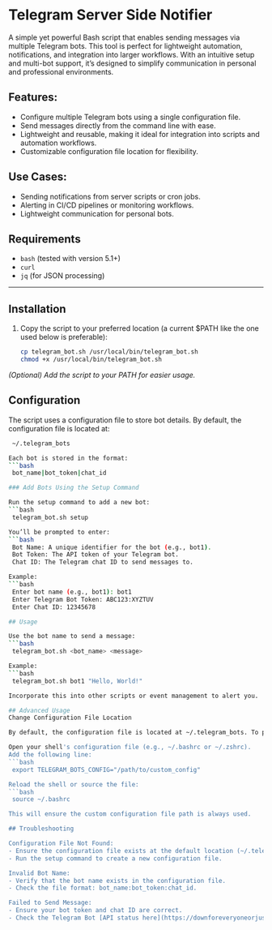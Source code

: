# Telegram Server Side Notifier

A simple yet powerful Bash script that enables sending messages via multiple Telegram bots. This tool is perfect for lightweight automation, notifications, and integration into larger workflows. With an intuitive setup and multi-bot support, it’s designed to simplify communication in personal and professional environments.

## Features:

- Configure multiple Telegram bots using a single configuration file.
- Send messages directly from the command line with ease.
- Lightweight and reusable, making it ideal for integration into scripts and automation workflows.
- Customizable configuration file location for flexibility.

## Use Cases:

- Sending notifications from server scripts or cron jobs.
- Alerting in CI/CD pipelines or monitoring workflows.
- Lightweight communication for personal bots.

## Requirements

- `bash` (tested with version 5.1+)
- `curl`
- `jq` (for JSON processing)

---

## Installation

1. Copy the script to your preferred location (a current $PATH like the one used below is preferable):
   ```bash
   cp telegram_bot.sh /usr/local/bin/telegram_bot.sh
   chmod +x /usr/local/bin/telegram_bot.sh

*(Optional) Add the script to your PATH for easier usage.*

## Configuration

The script uses a configuration file to store bot details. By default, the configuration file is located at:
   ```bash
    ~/.telegram_bots

Each bot is stored in the format:
   ```bash
    bot_name|bot_token|chat_id

### Add Bots Using the Setup Command

Run the setup command to add a new bot:
   ```bash
    telegram_bot.sh setup

You’ll be prompted to enter:
   ```bash
    Bot Name: A unique identifier for the bot (e.g., bot1).
    Bot Token: The API token of your Telegram bot.
    Chat ID: The Telegram chat ID to send messages to.

Example:
   ```bash
    Enter bot name (e.g., bot1): bot1
    Enter Telegram Bot Token: ABC123:XYZTUV
    Enter Chat ID: 12345678

## Usage

Use the bot name to send a message:
   ```bash
    telegram_bot.sh <bot_name> <message>

Example:
   ```bash
    telegram_bot.sh bot1 "Hello, World!"

Incorporate this into other scripts or event management to alert you.

## Advanced Usage
Change Configuration File Location

By default, the configuration file is located at ~/.telegram_bots. To persistently change the configuration file location, you can define an environment variable in a configuration file like .bashrc or .zshrc.

Open your shell's configuration file (e.g., ~/.bashrc or ~/.zshrc).  
Add the following line:
   ```bash
    export TELEGRAM_BOTS_CONFIG="/path/to/custom_config"

Reload the shell or source the file:
   ```bash
    source ~/.bashrc

This will ensure the custom configuration file path is always used.

## Troubleshooting

Configuration File Not Found:
- Ensure the configuration file exists at the default location (~/.telegram_bots) or set the TELEGRAM_BOTS_CONFIG environment variable to the correct path.
- Run the setup command to create a new configuration file.

Invalid Bot Name:
- Verify that the bot name exists in the configuration file.
- Check the file format: bot_name:bot_token:chat_id.

Failed to Send Message:
- Ensure your bot token and chat ID are correct.
- Check the Telegram Bot [API status here](https://downforeveryoneorjustme.com/api.telegram.org).